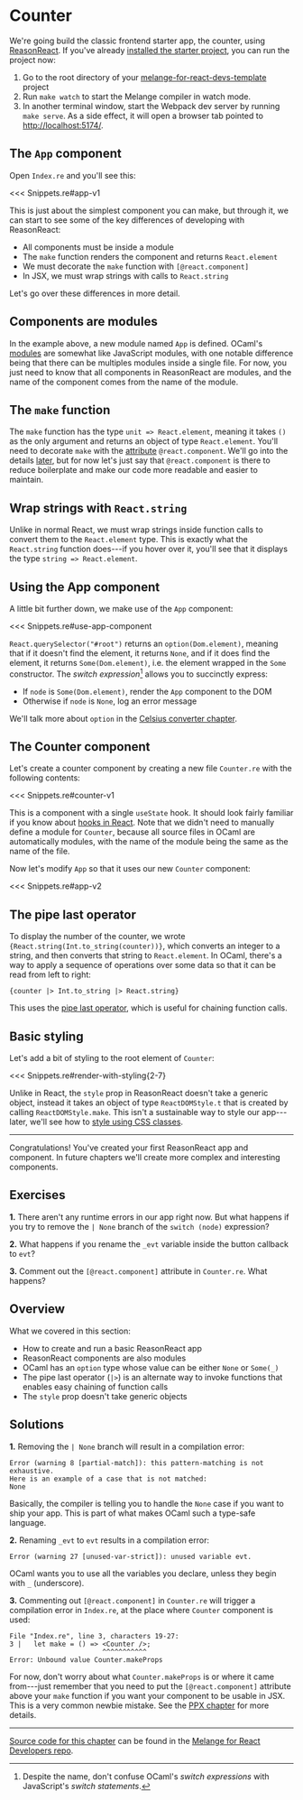 # Counter

We're going build the classic frontend starter app, the counter, using
[ReasonReact](https://reasonml.github.io/reason-react/). If you've already
[installed the starter project](/installation/), you can run the project now:

1. Go to the root directory of your
[melange-for-react-devs-template](https://github.com/melange-re/melange-for-react-devs-template)
project
1. Run `make watch` to start the Melange compiler in watch mode.
1. In another terminal window, start the Webpack dev server by running `make
serve`. As a side effect, it will open a browser tab pointed to
<a href="http://localhost:5174/" target="_blank" rel="noreferrer
noopener">http://localhost:5174/</a>.

## The `App` component

Open `Index.re` and you'll see this:

<<< Snippets.re#app-v1

This is just about the simplest component you can make, but through it, we can
start to see some of the key differences of developing with ReasonReact:

- All components must be inside a module
- The `make` function renders the component and returns `React.element`
- We must decorate the `make` function with `[@react.component]`
- In JSX, we must wrap strings with calls to `React.string`

Let's go over these differences in more detail.

## Components are modules

In the example above, a new module named `App` is defined. OCaml's
[modules](https://cs3110.github.io/textbook/chapters/modules/modules.html) are
somewhat like JavaScript modules, with one notable difference being that there
can be multiples modules inside a single file. For now, you just need to know
that all components in ReasonReact are modules, and the name of the component
comes from the name of the module.

## The `make` function

The `make` function has the type `unit => React.element`, meaning it takes `()`
as the only argument and returns an object of type `React.element`. You'll need
to decorate `make` with the
[attribute](https://melange.re/v2.2.0/communicate-with-javascript/#attributes)
`@react.component`. We'll go into the details [later](/todo), but for now
let's just say that `@react.component` is there to reduce boilerplate and make
our code more readable and easier to maintain.

## Wrap strings with `React.string`

Unlike in normal React, we must wrap strings inside function calls to convert
them to the `React.element` type. This is exactly what the `React.string`
function does---if you hover over it, you'll see that it displays the type
`string => React.element`.

## Using the App component

A little bit further down, we make use of the `App` component:

<<< Snippets.re#use-app-component

`React.querySelector("#root")` returns an `option(Dom.element)`, meaning that if
it doesn't find the element, it returns `None`, and if it does find the element,
it returns `Some(Dom.element)`, i.e. the element wrapped in the `Some`
constructor. The *switch expression*[^1] allows you to succinctly express:

- If `node` is `Some(Dom.element)`, render the `App` component to the DOM
- Otherwise if `node` is `None`, log an error message

We'll talk more about `option` in the [Celsius converter chapter](/celsius-converter-option/).

## The Counter component

Let's create a counter component by creating a new file `Counter.re` with the
following contents:

<<< Snippets.re#counter-v1

This is a component with a single `useState` hook. It should look fairly
familiar if you know about [hooks in
React](https://react.dev/reference/react/hooks). Note that we didn't need to
manually define a module for `Counter`, because all source files in OCaml are
automatically modules, with the name of the module being the same as the name of
the file.

Now let's modify `App` so that it uses our new `Counter` component:

<<< Snippets.re#app-v2

## The pipe last operator

To display the number of the counter, we wrote
`{React.string(Int.to_string(counter))}`, which converts an integer to a string,
and then converts that string to `React.element`. In OCaml, there's a way
to apply a sequence of operations over some data so that it can be
read from left to right:

```reason
{counter |> Int.to_string |> React.string}
```

This uses the [pipe last operator](https://melange.re/v2.2.0/communicate-with-javascript/#pipe-last),
which is useful for chaining function calls.

## Basic styling

Let's add a bit of styling to the root element of `Counter`:

<<< Snippets.re#render-with-styling{2-7}

Unlike in React, the `style` prop in ReasonReact doesn't take a generic object,
instead it takes an object of type `ReactDOMStyle.t` that is created by calling
`ReactDOMStyle.make`. This isn't a sustainable way to style our app---later,
we'll see how to [style using CSS classes](/todo).

----

Congratulations! You've created your first ReasonReact app and component. In
future chapters we'll create more complex and interesting components.

## Exercises

<b>1.</b> There aren't any runtime errors in our app right now. But what happens
if you try to remove the `| None` branch of the `switch (node)` expression?

<b>2.</b> What happens if you rename the `_evt` variable inside the button
callback to `evt`?

<b>3.</b> Comment out the `[@react.component]` attribute in `Counter.re`. What
happens?

## Overview

What we covered in this section:

- How to create and run a basic ReasonReact app
- ReasonReact components are also modules
- OCaml has an `option` type whose value can be either `None` or `Some(_)`
- The pipe last operator (`|>`) is an alternate way to invoke functions that enables
  easy chaining of function calls
- The `style` prop doesn't take generic objects

## Solutions

<b>1.</b> Removing the `| None` branch will result in a compilation error:

```
Error (warning 8 [partial-match]): this pattern-matching is not exhaustive.
Here is an example of a case that is not matched:
None
```

Basically, the compiler is telling you to handle the `None` case if you want
to ship your app. This is part of what makes OCaml such a type-safe language.

<b>2.</b> Renaming `_evt` to `evt` results in a compilation error:

```
Error (warning 27 [unused-var-strict]): unused variable evt.
```

OCaml wants you to use all the variables you declare, unless they begin with
`_` (underscore).

<b>3.</b> Commenting out `[@react.component]` in `Counter.re` will trigger a
compilation error in `Index.re`, at the place where `Counter` component is used:

```
File "Index.re", line 3, characters 19-27:
3 |   let make = () => <Counter />;
                       ^^^^^^^^^^^
Error: Unbound value Counter.makeProps
```

For now, don't worry about what `Counter.makeProps` is or where it came
from---just remember that you need to put the `[@react.component]` attribute
above your `make` function if you want your component to be usable in JSX. This
is a very common newbie mistake. See the [PPX chapter](/todo) for more details.

-----

[Source code for this
chapter](https://github.com/melange-re/melange-for-react-devs/blob/main/src/counter/)
can be found in the [Melange for React Developers
repo](https://github.com/melange-re/melange-for-react-devs).

[^1]: Despite the name, don't confuse OCaml's *switch expressions* with
    JavaScript's *switch statements*.
